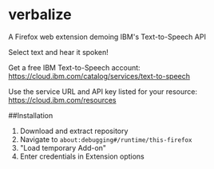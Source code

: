 # verbalize
A Firefox web extension demoing IBM's Text-to-Speech API

Select text and hear it spoken!

Get a free IBM Text-to-Speech account:
https://cloud.ibm.com/catalog/services/text-to-speech

Use the service URL and API key listed for your resource:
https://cloud.ibm.com/resources

##Installation
1. Download and extract repository
2. Navigate to `about:debugging#/runtime/this-firefox`
3. "Load temporary Add-on"
4. Enter credentials in Extension options
